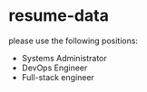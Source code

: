 # resume-data

please use the following positions:

* Systems Administrator
* DevOps Engineer
* Full-stack engineer
